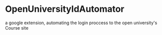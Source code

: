 # OpenUniversityIdAutomator
a google extension, automating the login proccess to the open university's Course site
